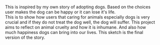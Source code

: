 This is inspired by my own story of adopting dogs. Based on the choices user makes the dog can be happy or it can lose it's life.  
This is to show how users that caring for animals especially dogs is very crucial and if they do not treat the dog well, the dog will suffer. 
This project aims to reflect on animal cruelty and how it is inhumane. And also how much happiness dogs can bring into our lives. 
This sketch is the final version of the story. 
